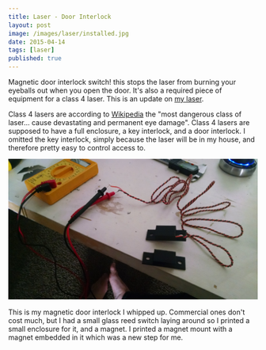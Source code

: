 ```yaml
---
title: Laser - Door Interlock
layout: post
image: /images/laser/installed.jpg
date: 2015-04-14
tags: [laser]
published: true
---
```


Magnetic door interlock switch! this stops the laser from burning your eyeballs out when you open the door. It's also a required piece of equipment for a class 4 laser. This is an update on [my laser](/2014/06/28/laser).

<!--more-->

Class 4 lasers are according to [Wikipedia](https://en.wikipedia.org/wiki/Laser_safety#Class_4) the "most dangerous class of laser... cause devastating and permanent eye damage". Class 4 lasers are supposed to have a full enclosure, a key interlock, and a door interlock. I omitted the key interlock, simply because the laser will be in my house, and therefore pretty easy to control access to.

![Laser](/images/laser/testing.jpg)

This is my magnetic door interlock I whipped up. Commercial ones don't cost much, but I had a small glass reed switch laying around so I printed a small enclosure for it, and a magnet. I printed a magnet mount with a magnet embedded in it which was a new step for me.
